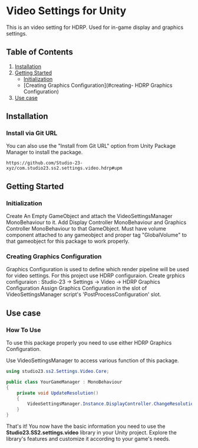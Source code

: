 
# Video Settings for Unity

This is an video setting for HDRP. Used for in-game display and graphics settings.

## Table of Contents

1. [Installation](#installation)
2. [Getting Started](#getting-started)
   - [Initialization](#initialization)
   - [Creating Graphics Configuration](#creating- HDRP Graphics Configuration)
3. [Use case](#How-to-use)


## Installation


### Install via Git URL
You can also use the "Install from Git URL" option from Unity Package Manager to install the package.
```
https://github.com/Studio-23-xyz/com.studio23.ss2.settings.video.hdrp#upm
```

## Getting Started

### Initialization

Create An Empty GameObject and attach the VideoSettingsManager MonoBehaviour to it.
Add Display Controller MonoBehaviour and Graphics Controller MonoBehaviour to that GameObject.
Must have volume component attached to any gameobject and proper tag "GlobalVolume" to that gameobject for this package to work properly.


### Creating Graphics Configuration

Graphics Configuration is used to define which render pipeline will be used for video settings. For this project use HDRP configuraion.
Create grphics configuraion : Studio-23 -> Settings -> Video -> HDRP Graphics Configuration
Assign Graphics Configuration in the slot of VideoSettingsManager script's 'PostProcessConfiguration' slot.


## Use case

### How To Use

To use this package properly you need to use either HDRP Graphics Configuration.

Use VideoSettingsManager to access various function of this package.

```csharp
using studio23.ss2.Settings.Video.Core;

public class YourGameManager : MonoBehaviour
{
    private void UpdateResolution()
    {
        VideoSettingsManager.Instance.DisplayController.ChangeResolution(0);
    }
}
```

That's it! You now have the basic information you need to use the **Studio23.SS2.settings.video** library in your Unity project. Explore the library's features and customize it according to your game's needs.